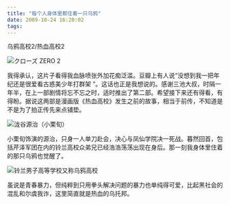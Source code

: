 ```yaml
---
title: "每个人身体里都住着一只乌鸦"
date: 2009-10-24 16:20:02
tags:
---
```


乌鸦高校2/热血高校2

![クローズ ZERO 2](../../../images/2009/crow21.jpg "クローズ ZERO 2") 

我得承认，这片子看得我血脉喷张外加花痴泛滥。豆瓣上有人说“没想到我一把年纪还是很爱看古惑美少年打群架 ”。这话也正是我想说的。感谢三池大叔，时隔一年半，在上一部剧情将忘不忘之时，适时推出了第二部。希望接下来还有得看，有得盼。据说这两部是漫画版《热血高校》发生之前的故事，相当于前传，不知道是不是为了拍正传先来点铺垫。 

![泷谷源治（小栗旬）](../../../images/2009/e6b3b7e8b0b7e6ba90e6b2bbefbc88e5b08fe6a097e697acefbc89.jpg "泷谷源治（小栗旬）") 

小栗旬饰演的源治，只身一人单刀赴会，决心与凤仙学院决一死战。暮然回首，包括芹泽军团在内的铃兰高校众弟兄已经浩浩荡荡出现在身后。那一刻我身体里住着的那只乌鸦也觉醒了。 

![铃兰男子高等学校又称乌鸦高校](../../../images/2009/e99383e585b0.jpg "铃兰男子高等学校又称乌鸦高校") 

虽说是青春暴力，但纯粹到只用拳头解决问题的暴力也单纯得可爱，比起黑社会的混乱和尔虞我诈，这里简直就是热血的乌托邦。